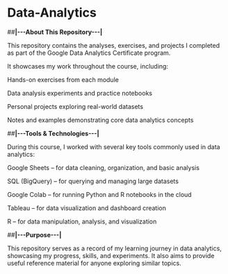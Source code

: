 # Data-Analytics
##**|---About This Repository---|**

This repository contains the analyses, exercises, and projects I completed as part of the Google Data Analytics Certificate program.

It showcases my work throughout the course, including:

Hands-on exercises from each module

Data analysis experiments and practice notebooks

Personal projects exploring real-world datasets

Notes and examples demonstrating core data analytics concepts


##**|---Tools & Technologies---|**

During this course, I worked with several key tools commonly used in data analytics:

Google Sheets – for data cleaning, organization, and basic analysis

SQL (BigQuery) – for querying and managing large datasets

Google Colab – for running Python and R notebooks in the cloud

Tableau – for data visualization and dashboard creation

R – for data manipulation, analysis, and visualization


##**|---Purpose---|**

This repository serves as a record of my learning journey in data analytics, showcasing my progress, skills, and experiments. It also aims to provide useful reference material for anyone exploring similar topics.
